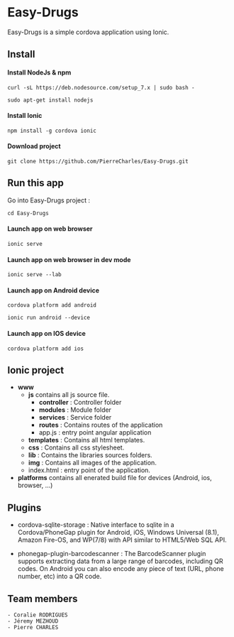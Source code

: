 # Easy-Drugs

Easy-Drugs is a simple cordova application using Ionic.

## Install

#### Install NodeJs & npm

    curl -sL https://deb.nodesource.com/setup_7.x | sudo bash -

    sudo apt-get install nodejs

#### Install Ionic

    npm install -g cordova ionic

#### Download project

    git clone https://github.com/PierreCharles/Easy-Drugs.git

## Run this app

Go into Easy-Drugs project :

    cd Easy-Drugs

#### Launch app on web browser

    ionic serve

#### Launch app on web browser in dev mode

    ionic serve --lab

#### Launch app on Android device

    cordova platform add android

    ionic run android --device

#### Launch app on IOS device

    cordova platform add ios



## Ionic project

- **www**
    - **js** contains all js source file.
        - **controller** : Controller folder
        - **modules** : Module folder
        - **services** : Service folder
        - **routes** : Contains routes of the application
        - app.js : entry point angular application
    - **templates** : Contains all html templates.
    - **css** : Contains all css stylesheet.
    - **lib** : Contains the libraries sources folders.
    - **img** : Contains all images of the application.
    - index.html : entry point of the application.
- **platforms** contains all enerated build file for devices (Android, ios, browser, ...)


## Plugins

- cordova-sqlite-storage : Native interface to sqlite in a Cordova/PhoneGap plugin for Android, iOS, Windows Universal (8.1), Amazon Fire-OS, and WP(7/8) with API similar to HTML5/Web SQL API.

- phonegap-plugin-barcodescanner : The BarcodeScanner plugin supports extracting data from a large range of barcodes, including QR codes. On Android you can also encode any piece of text (URL, phone number, etc) into a QR code.

## Team members
    - Coralie RODRIGUES
    - Jéremy MEZHOUD
    - Pierre CHARLES